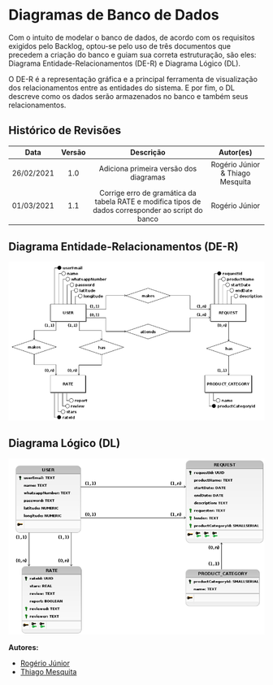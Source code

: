 # Diagramas de Banco de Dados

Com o intuito de modelar o banco de dados, de acordo com os requisitos exigidos pelo Backlog, optou-se pelo uso de três documentos que precedem a criação do banco e guiam sua correta estruturação, são eles: Diagrama Entidade-Relacionamentos (DE-R) e Diagrama Lógico (DL).

O DE-R é a representação gráfica e a principal ferramenta de visualização dos relacionamentos entre as entidades do sistema. E por fim, o DL descreve como os dados serão armazenados no banco e também seus relacionamentos.

## Histórico de Revisões

| Data | Versão | Descrição | Autor(es) |
| :--: | :----: | :-------: | :-------: |
| 26/02/2021 | 1.0 | Adiciona primeira versão dos diagramas | Rogério Júnior & Thiago Mesquita |
| 01/03/2021 | 1.1 | Corrige erro de gramática da tabela RATE e modifica tipos de dados corresponder ao script do banco | Rogério Júnior |

## Diagrama Entidade-Relacionamentos (DE-R)

![der](../../assets/img/der.png)

## Diagrama Lógico (DL)

![dl](../../assets/img/dl.png)

**Autores:**
- [Rogério Júnior](https://github.com/rogerioo)
- [Thiago Mesquita](https://github.com/thiagompc)
